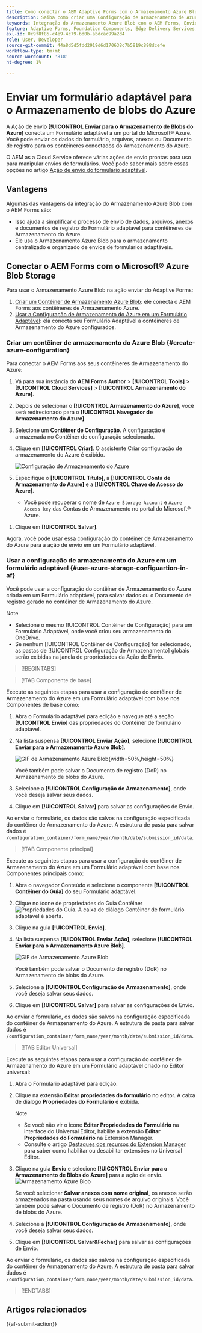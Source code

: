 ```yaml
---
title: Como conectar o AEM Adaptive Forms com o Armazenamento Azure Blob?
description: Saiba como criar uma Configuração de armazenamento de Azure Blob no AEM Forms e usá-la em seu Adaptive Forms para um armazenamento de dados eficiente.
keywords: Integração do Armazenamento Azure Blob com o AEM Forms, Envio de dados para o Armazenamento Azure, Criação da configuração de armazenamento do Azure no AEM Forms, Uso do Armazenamento Azure Blob na Ação de envio adaptável do Forms
feature: Adaptive Forms, Foundation Components, Edge Delivery Services, Core Components
exl-id: 0c9f8f85-c4e9-4c79-bd0b-abdcac99a2d4
role: User, Developer
source-git-commit: 44a8d5d5fdd2919d6d170638c7b5819c898dcefe
workflow-type: tm+mt
source-wordcount: '818'
ht-degree: 1%

---
```


# Enviar um formulário adaptável para o Armazenamento de blobs do Azure

A Ação de envio **[!UICONTROL Enviar para o Armazenamento de Blobs do Azure]** conecta um Formulário adaptável a um portal do Microsoft® Azure. Você pode enviar os dados do formulário, arquivos, anexos ou Documento de registro para os contêineres conectados do Armazenamento do Azure.

O AEM as a Cloud Service oferece várias ações de envio prontas para uso para manipular envios de formulários. Você pode saber mais sobre essas opções no artigo [Ação de envio do formulário adaptável](/help/forms/aem-forms-submit-action.md).

## Vantagens

Algumas das vantagens da integração do Armazenamento Azure Blob com o AEM Forms são:

* Isso ajuda a simplificar o processo de envio de dados, arquivos, anexos e documentos de registro do Formulário adaptável para contêineres de Armazenamento do Azure.
* Ele usa o Armazenamento Azure Blob para o armazenamento centralizado e organizado de envios de formulários adaptáveis.

## Conectar o AEM Forms com o Microsoft® Azure Blob Storage

Para usar o Armazenamento Azure Blob na ação enviar do Adaptive Forms:

1. [Criar um Contêiner de Armazenamento Azure Blob](#create-a-azure-blob-storage-container-create-azure-configuration): ele conecta o AEM Forms aos contêineres de Armazenamento Azure.
2. [Usar a Configuração de Armazenamento do Azure em um Formulário Adaptável](#use-azure-storage-configuration-in-an-adaptive-form-use-azure-storage-configuartion-in-af): ela conecta seu Formulário Adaptável a contêineres de Armazenamento do Azure configurados.

### Criar um contêiner de armazenamento do Azure Blob {#create-azure-configuration}

Para conectar o AEM Forms aos seus contêineres de Armazenamento do Azure:

1. Vá para sua instância do **AEM Forms Author** > **[!UICONTROL Tools]** > **[!UICONTROL Cloud Services]** > **[!UICONTROL Armazenamento do Azure]**.
1. Depois de selecionar o **[!UICONTROL Armazenamento do Azure]**, você será redirecionado para o **[!UICONTROL Navegador de Armazenamento do Azure]**.
1. Selecione um **Contêiner de Configuração**. A configuração é armazenada no Contêiner de configuração selecionado.
1. Clique em **[!UICONTROL Criar]**. O assistente Criar configuração de armazenamento do Azure é exibido.

   ![Configuração de Armazenamento do Azure](/help/forms/assets/azure-storage-configuration.png)

1. Especifique o **[!UICONTROL Título]**, a **[!UICONTROL Conta de Armazenamento do Azure]** e a **[!UICONTROL Chave de Acesso do Azure]**.

   * Você pode recuperar o nome de `Azure Storage Account` e `Azure Access key` das Contas de Armazenamento no portal do Microsoft® Azure.
<!--

    >[!NOTE]
    >
    > The URL for **[!UICONTROL Azure Blob Endpoint]** is automatically appended to the textbox when a value is entered for **[!UICONTROL Azure Storage Account]**. You can update the Azure Blob End Point URL with your custom domain. Steps to update URL for **[!UICONTROL Azure Blob End Point]**:
    > 1. [Enable the AEM Advance Networking VPN support](https://experienceleague.adobe.com/docs/experience-manager-learn/cloud-service/networking/advanced-networking.html?lang=pt-BR)
    > 1. [Enable dedicated egress IP link](https://experienceleague.adobe.com/docs/experience-manager-learn/cloud-service/networking/advanced-networking.html?lang=pt-BR)
    > 1. [Map custom domain to azure blob storage](https://learn.microsoft.com/en-us/azure/storage/blobs/storage-custom-domain-name?tabs=azure-portal)
-->

1. Clique em **[!UICONTROL Salvar]**.

Agora, você pode usar essa configuração do contêiner de Armazenamento do Azure para a ação de envio em um Formulário adaptável.

### Usar a configuração de armazenamento do Azure em um formulário adaptável {#use-azure-storage-configuartion-in-af}

Você pode usar a configuração do contêiner de Armazenamento do Azure criada em um Formulário adaptável, para salvar dados ou o Documento de registro gerado no contêiner de Armazenamento do Azure.

>[!NOTE]
>
> * Selecione o mesmo [!UICONTROL Contêiner de Configuração] para um Formulário Adaptável, onde você criou seu armazenamento do OneDrive.
> * Se nenhum [!UICONTROL Contêiner de Configuração] for selecionado, as pastas de [!UICONTROL Configuração de Armazenamento] globais serão exibidas na janela de propriedades da Ação de Envio.

>[!BEGINTABS]

>[!TAB Componente de base]

Execute as seguintes etapas para usar a configuração do contêiner de Armazenamento do Azure em um Formulário adaptável com base nos Componentes de base como:

1. Abra o Formulário adaptável para edição e navegue até a seção **[!UICONTROL Envio]** das propriedades do Contêiner de formulário adaptável.
1. Na lista suspensa **[!UICONTROL Enviar Ação]**, selecione **[!UICONTROL Enviar para o Armazenamento Azure Blob]**.

   ![GIF de Armazenamento Azure Blob](/help/forms/assets/submit-to-azure-blob-fc.png){width=50%,height=50%}

   Você também pode salvar o Documento de registro (DoR) no Armazenamento de blobs do Azure.

1. Selecione a **[!UICONTROL Configuração de Armazenamento]**, onde você deseja salvar seus dados.
1. Clique em **[!UICONTROL Salvar]** para salvar as configurações de Envio.

Ao enviar o formulário, os dados são salvos na configuração especificada do contêiner de Armazenamento do Azure.
A estrutura de pasta para salvar dados é `/configuration_container/form_name/year/month/date/submission_id/data`.

>[!TAB Componente principal]

Execute as seguintes etapas para usar a configuração do contêiner de Armazenamento do Azure em um Formulário adaptável com base nos Componentes principais como:

1. Abra o navegador Conteúdo e selecione o componente **[!UICONTROL Contêiner do Guia]** do seu Formulário adaptável.
1. Clique no ícone de propriedades do Guia Contêiner ![Propriedades do Guia](/help/forms/assets/configure-icon.svg). A caixa de diálogo Contêiner de formulário adaptável é aberta.
1. Clique na guia **[!UICONTROL Envio]**.
1. Na lista suspensa **[!UICONTROL Enviar Ação]**, selecione **[!UICONTROL Enviar para o Armazenamento Azure Blob]**.

   ![GIF de Armazenamento Azure Blob](/help/forms/assets/azure-submit-video.gif)

   Você também pode salvar o Documento de registro (DoR) no Armazenamento de blobs do Azure.

1. Selecione a **[!UICONTROL Configuração de Armazenamento]**, onde você deseja salvar seus dados.
1. Clique em **[!UICONTROL Salvar]** para salvar as configurações de Envio.

Ao enviar o formulário, os dados são salvos na configuração especificada do contêiner de Armazenamento do Azure.
A estrutura de pasta para salvar dados é `/configuration_container/form_name/year/month/date/submission_id/data`.

>[!TAB Editor Universal]

Execute as seguintes etapas para usar a configuração do contêiner de Armazenamento do Azure em um Formulário adaptável criado no Editor universal:

1. Abra o Formulário adaptável para edição.
1. Clique na extensão **Editar propriedades do formulário** no editor.
A caixa de diálogo **Propriedades do Formulário** é exibida.

   >[!NOTE]
   >
   > * Se você não vir o ícone **Editar Propriedades do Formulário** na interface do Universal Editor, habilite a extensão **Editar Propriedades do Formulário** na Extension Manager.
   > * Consulte o artigo [Destaques dos recursos do Extension Manager](https://developer.adobe.com/uix/docs/extension-manager/feature-highlights/#enablingdisabling-extensions) para saber como habilitar ou desabilitar extensões no Universal Editor.

1. Clique na guia **Envio** e selecione **[!UICONTROL Enviar para o Armazenamento de Blobs do Azure]** para a ação de envio.
   ![Armazenamento Azure Blob](/help/forms/assets/azure-blob-storage-ue.png)

   Se você selecionar **Salvar anexos com nome original**, os anexos serão armazenados na pasta usando seus nomes de arquivo originais. Você também pode salvar o Documento de registro (DoR) no Armazenamento de blobs do Azure.

1. Selecione a **[!UICONTROL Configuração de Armazenamento]**, onde você deseja salvar seus dados.
1. Clique em **[!UICONTROL Salvar&amp;Fechar]** para salvar as configurações de Envio.

Ao enviar o formulário, os dados são salvos na configuração especificada do contêiner de Armazenamento do Azure.
A estrutura de pasta para salvar dados é `/configuration_container/form_name/year/month/date/submission_id/data`.

>[!ENDTABS]

## Artigos relacionados

{{af-submit-action}}
